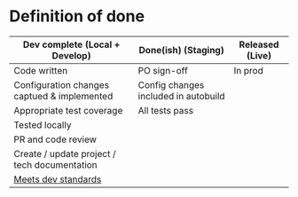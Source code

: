 Definition of done
==================

| Dev complete (Local + Develop)               | Done(ish) (Staging)                  | Released (Live)
| -------------------------------------------- | ------------------------------------ | ---------------
| Code written                                 | PO sign-off                          | In prod
| Configuration changes captued & implemented  | Config changes included in autobuild |
| Appropriate test coverage                    | All tests pass                       | 
| Tested locally                               |                                      | 
| PR and code review                           |                                      | 
| Create / update project / tech documentation |                                      |
| [Meets dev standards](DEV_STANDARDS.md)      |                                      |
